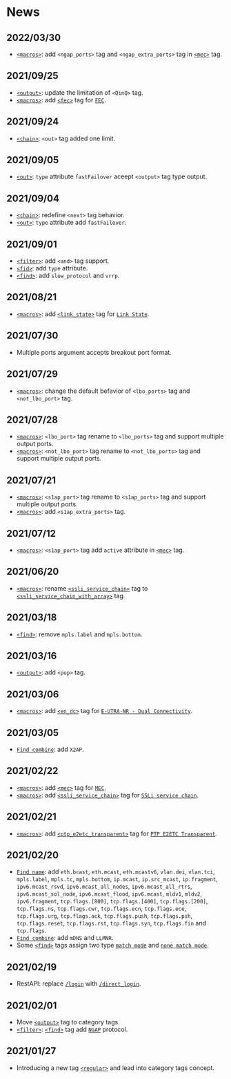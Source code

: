 News
=========

<h2>2022/03/30</h2>

* [`<macros>`](Element/run/macros.md): add `<ngap_ports>` tag and `<ngap_extra_ports>` tag in [`<mec>`](Element/run/macros/mec.md) tag.

<h2>2021/09/25</h2>

* [`<output>`](Element/run/output.md): update the limitation of `<QinQ>` tag.
* [`<macros>`](Element/run/macros.md): add [`<fec>`](Element/run/macros/fec.md) tag for [`FEC`](Element/run/macros/fec.md).

<h2>2021/09/24</h2>

* [`<chain>`](Element/run/regular/chain.md): `<out>` tag added one limit.

<h2>2021/09/05</h2>

* [`<out>`](Element/run/regular/chain.md): `type` attribute `fastFailover` aceept `<output>` tag type output.

<h2>2021/09/04</h2>

* [`<chain>`](Element/run/regular/chain.md): redefine `<next>` tag behavior.
* [`<out>`](Element/run/regular/chain.md): `type` attribute add `fastFailover`.

<h2>2021/09/01</h2>

* [`<filter>`](Element/run/filter.md): add `<and>` tag support.
* [`<fid>`](Element/run/regular/chain.md): add `type` attribute.
* [`<find>`](Element/run/filter/find.md): add `slow_protocol` and `vrrp`.

<h2>2021/08/21</h2>

* [`<macros>`](Element/run/macros.md): add [`<link_state>`](Element/run/macros/link_state.md) tag for [`Link State`](Element/run/macros/link_state.md).

<h2>2021/07/30</h2>

* Multiple ports argument accepts breakout port format.

<h2>2021/07/29</h2>

* [`<macros>`](Element/run/macros.md): change the default befavior of `<lbo_ports>` tag and `<not_lbo_port>` tag.

<h2>2021/07/28</h2>

* [`<macros>`](Element/run/macros.md): `<lbo_port>` tag rename to `<lbo_ports>` tag and support multiple output ports.
* [`<macros>`](Element/run/macros.md): `<not_lbo_port>` tag rename to `<not_lbo_ports>` tag and support multiple output ports.

<h2>2021/07/21</h2>

* [`<macros>`](Element/run/macros.md): `<s1ap_port>` tag rename to `<s1ap_ports>` tag and support multiple output ports.
* [`<macros>`](Element/run/macros.md): add `<s1ap_extra_ports>` tag.

<h2>2021/07/12</h2>

* [`<macros>`](Element/run/macros.md): `<s1ap_port>` tag add `active` attribute in [`<mec>`](Element/run/macros/mec.md) tag.

<h2>2021/06/20</h2>

* [`<macros>`](Element/run/macros.md): rename [`<ssli_service_chain>`](Element/run/macros/ssli_service_chain_with_array.md) tag to [`<ssli_service_chain_with_array>`](Element/run/macros/ssli_service_chain_with_array.md) tag.

<h2>2021/03/18</h2>

* [`<find>`](Element/run/filter/find.md): remove `mpls.label` and `mpls.bottom`.

<h2>2021/03/16</h2>

* [`<output>`](Element/run/output.md): add `<pop>` tag.

<h2>2021/03/06</h2>

* [`<macros>`](Element/run/macros.md): add [`<en_dc>`](Element/run/macros/en_dc.md) tag for [`E-UTRA-NR - Dual Connectivity`](Element/run/macros/en_dc.md).

<h2>2021/03/05</h2>

* [`Find combine`](Element/run/filter/find.md#combine): add `X2AP`.

<h2>2021/02/22</h2>

* [`<macros>`](Element/run/macros.md): add [`<mec>`](Element/run/macros/mec.md) tag for [`MEC`](Element/run/macros/mec.md).
* [`<macros>`](Element/run/macros.md): add [`<ssli_service_chain>`](Element/run/macros/ssli_service_chain.md) tag for [`SSLi service chain`](Element/run/macros/ssli_service_chain.md).

<h2>2021/02/21</h2>

* [`<macros>`](Element/run/macros.md): add [`<ptp_e2etc_transparent>`](Element/run/macros/ptp_e2etc_transparent.md) tag for [`PTP E2ETC Transparent`](Element/run/macros/ptp_e2etc_transparent.md).

<h2>2021/02/20</h2>

* [`Find name`](Element/run/filter/find.md#name): add `eth.bcast`, `eth.mcast`, `eth.mcastv6`, `vlan.dei`, `vlan.tci`, `mpls.label`, `mpls.tc`, `mpls.bottom`, `ip.mcast`, `ip.src_mcast`, `ip.fragment`, `ipv6.mcast_rsvd`, `ipv6.mcast_all_nodes`, `ipv6.mcast_all_rtrs`, `ipv6.mcast_sol_node`, `ipv6.mcast_flood`, `ipv6.mcast`, `mldv1`, `mldv2`, `ipv6.fragment`, `tcp.flags.[800]`, `tcp.flags.[400]`, `tcp.flags.[200]`, `tcp.flags.ns`, `tcp.flags.cwr`, `tcp.flags.ecn`, `tcp.flags.ece`, `tcp.flags.urg`, `tcp.flags.ack`, `tcp.flags.push`, `tcp.flags.psh`, `tcp.flags.reset`, `tcp.flags.rst`, `tcp.flags.syn`, `tcp.flags.fin` and `tcp.flags`.
* [`Find combine`](Element/run/filter/find.md#combine): add `mDNS` and `LLMNR`.
* Some [`<find>`](Element/run/filter/find.md) tags assign two type [`match mode`](Element/run/filter/find.md#match_mode) and [`none match mode`](Element/run/filter/find.md#match_mode).

<h2>2021/02/19</h2>

* RestAPI: replace [`/login`](RestAPI/Submit.md#login) with [`/direct_login`](RestAPI/Submit.md#login).

<h2>2021/02/01</h2>

* Move [`<output>`](Element/run/output.md) tag to category tags.
* [`<filter>`](Element/run/filter.md): [`<find>`](Element/run/filter/find.md) tag add [`NGAP`](https://www.etsi.org/deliver/etsi_ts/138400_138499/138413/15.00.00_60/ts_138413v150000p.pdf) protocol.

<h2>2021/01/27</h2>

* Introducing a new tag [`<regular>`](Element/run/regular.md) and lead into category tags concept.
